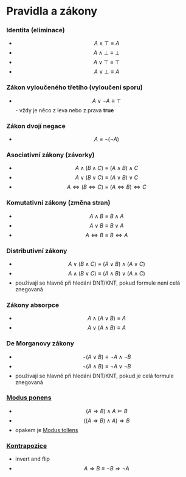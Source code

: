 # Pravidla a zákony

### Identita (eliminace)
- $$A \land \top \equiv A$$
- $$A \land \bot \equiv \bot$$
- $$A \lor \top \equiv \top$$
- $$A \lor \bot \equiv A$$

### Zákon vyloučeného třetího (vyloučení sporu)
- $$A \lor \lnot A \equiv \top$$ - vždy je něco z leva nebo z prava **true**

### Zákon dvojí negace
- $$A \equiv \lnot (\lnot A)$$

### Asociativní zákony (závorky)
- $$A \land (B \land C) \equiv (A \land B) \land C$$
- $$A \lor (B \lor C) \equiv (A \lor B) \lor C$$
- $$A \Leftrightarrow (B \Leftrightarrow C) \equiv (A \Leftrightarrow B) \Leftrightarrow C$$
    
### Komutativní zákony (změna stran)
- $$A \land B \equiv B \land A$$
- $$A \lor B \equiv B \lor A$$
- $$A \Leftrightarrow B \equiv B \Leftrightarrow A$$

### Distributivní zákony
- $$A \lor (B\land C) \equiv (A \lor B) \land (A\lor C)$$
- $$A \land (B\lor C) \equiv (A \land B) \lor (A\land C)$$
- používají se hlavně při hledání DNT/KNT, pokud formule není celá znegovaná

### Zákony absorpce
- $$A \land (A \lor B) \equiv A$$
- $$A \lor (A \land B) \equiv A$$

### De Morganovy zákony
- $$\lnot (A \lor B) \equiv \lnot A \land \lnot B$$
- $$\lnot (A \land B) \equiv \lnot A \lor \lnot B$$
- používají se hlavně při hledání DNT/KNT, pokud je celá formule znegovaná

### [Modus ponens](https://en.wikipedia.org/wiki/Modus_ponens)
- $$(A \Rightarrow B) \land A \models B$$
- $$((A \Rightarrow B ) \land A ) \Rightarrow B$$
- opakem je [Modus tollens](https://en.wikipedia.org/wiki/Modus_tollens)

### [Kontrapozice](https://en.wikipedia.org/wiki/Contraposition)
- invert and flip
- $$A \Rightarrow B \equiv \lnot B \Rightarrow \lnot A$$